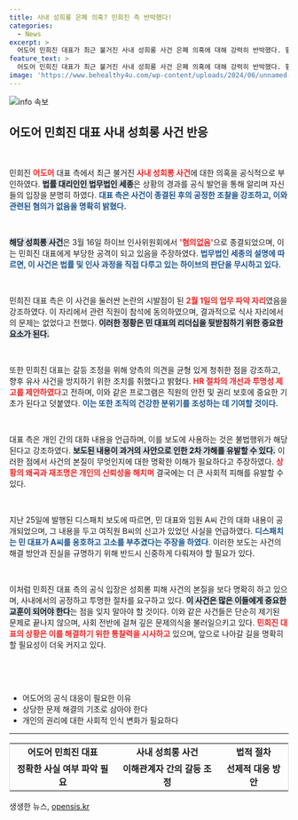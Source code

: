 ```yaml
---
title: 사내 성희롱 은폐 의혹? 민희진 측 반박했다!
categories:
  - News
excerpt: >
  어도어 민희진 대표가 최근 불거진 사내 성희롱 사건 은폐 의혹에 대해 강력히 반박했다. 혐의없음 종결된 사건, 민 대표는 사안의 본질이 왜곡되고 있다고 주장하며 해명에 나섰다. 이 사건의 진실을 놓고 갈등이 깊어지고 있다!
feature_text: >
  어도어 민희진 대표가 최근 불거진 사내 성희롱 사건 은폐 의혹에 대해 강력히 반박했다. 혐의없음 종결된 사건, 민 대표는 사안의 본질이 왜곡되고 있다고 주장하며 해명에 나섰다. 이 사건의 진실을 놓고 갈등이 깊어지고 있다!
image: 'https://www.behealthy4u.com/wp-content/uploads/2024/06/unnamed-file.png'
---
```


<p><img src="https://www.behealthy4u.com/wp-content/uploads/2024/06/unnamed-file.png" alt="info 속보" /></p>

<h2 data-ke-size="size26">어도어 민희진 대표 사내 성희롱 사건 반응</h2>

<p data-ke-size="size16">&nbsp;</p>

<p>민희진 <b><span style="color: #ee2323;">어도어</span></b> 대표 측에서 최근 불거진 <b><span style="color: #ee2323;">사내 성희롱 사건</span></b>에 대한 의혹을 공식적으로 부인하였다. <b><span style="background-color: #21538527;">법률 대리인인 법무법인 세종</span></b>은 상황의 경과를 공식 발언을 통해 알리며 자신들의 입장을 분명히 하였다. <b><span style="color: #1a5490;">대표 측은 사건이 종결된 후의 공정한 조찰을 강조하고, 이와 관련된 혐의가 없음을 명확히 밝혔다.</span></b> </p>

<p data-ke-size="size16">&nbsp;</p>

<p><b><span style="background-color: #21538527;">해당 성희롱 사건</span></b>은 3월 16일 하이브 인사위원회에서 <b><span style="color: #ee2323;">'혐의없음'</span></b>으로 종결되었으며, 이는 민희진 대표에게 부당한 공격이 되고 있음을 주장하였다. <b><span style="color: #1a5490;">법무법인 세종의 설명에 따르면, 이 사건은 법률 및 인사 과정을 직접 다루고 있는 하이브의 판단을 무시하고 있다.</span></b> </p>

<p data-ke-size="size16">&nbsp;</p>

<p>민희진 대표 측은 이 사건을 둘러싼 논란의 시발점이 된 <b><span style="color: #ee2323;">2월 1일의 업무 파악 자리</span></b>였음을 강조하였다. 이 자리에서 관련 직원이 참석에 동의하였으며, 결과적으로 식사 자리에서의 문제는 없었다고 전했다. <b><span style="background-color: #21538527;">이러한 정황은 민 대표의 리더십을 뒷받침하기 위한 중요한 요소가 된다.</span></b> </p>

<p data-ke-size="size16">&nbsp;</p>

<p>또한 민희진 대표는 갈등 조정을 위해 양측의 의견을 균형 있게 청취한 점을 강조하고, 향후 유사 사건을 방지하기 위한 조치를 취했다고 밝혔다. <b><span style="color: #ee2323;">HR 절차의 개선과 투명성 제고를 제안하였다</span></b>고 전하며, 이와 같은 프로그램은 직원의 안전 및 권리 보호에 중요한 기초가 된다고 덧붙였다. <b><span style="color: #1a5490;">이는 또한 조직의 건강한 분위기를 조성하는 데 기여할 것이다.</span></b> </p>

<p data-ke-size="size16">&nbsp;</p>

<p>대표 측은 개인 간의 대화 내용을 언급하며, 이를 보도에 사용하는 것은 불법행위가 해당된다고 강조하였다. <b><span style="background-color: #21538527;">보도된 내용이 과거의 사안으로 인한 2차 가해를 유발할 수 있다.</span></b> 이러한 점에서 사건의 본질이 무엇인지에 대한 명확한 이해가 필요하다고 주장하였다. <b><span style="color: #ee2323;">상황의 왜곡과 재조명은 개인의 신뢰성을 해치며</span></b> 결국에는 더 큰 사회적 피해를 유발할 수 있다. </p>

<p data-ke-size="size16">&nbsp;</p>

<p>지난 25일에 발행된 디스패치 보도에 따르면, 민 대표와 임원 A씨 간의 대화 내용이 공개되었으며, 그 내용을 두고 여직원 B씨의 신고가 있었던 사실을 언급하였다. <b><span style="color: #1a5490;">디스패치는 민 대표가 A씨를 옹호하고 고소를 부추겼다는 주장을 하였다</span></b>. 이러한 보도는 사건의 해결 방안과 진실을 규명하기 위해 반드시 신중하게 다뤄져야 할 필요가 있다. </p>

<p data-ke-size="size16">&nbsp;</p>

<p>이처럼 민희진 대표 측의 공식 입장은 성희롱 피해 사건의 본질을 보다 명확히 하고 있으며, 사내에서의 공정하고 투명한 절차를 요구하고 있다. <b><span style="background-color: #21538527;">이 사건은 많은 이들에게 중요한 교훈이 되어야 한다</span></b>는 점을 잊지 말아야 할 것이다. 이와 같은 사건들은 단순히 제기된 문제로 끝나지 않으며, 사회 전반에 걸쳐 깊은 문제의식을 불러일으키고 있다. <b><span style="color: #ee2323;">민희진 대표의 상황은 이를 해결하기 위한 통찰력을 시사하고</span></b> 있으며, 앞으로 나아갈 길을 명확히 할 필요성이 더욱 커지고 있다. </p>

<p data-ke-size="size16">&nbsp;</p>

<p><br></p>

<ul>
<li>어도어의 공식 대응이 필요한 이유</li>
<li>상당한 문제 해결의 기초로 삼아야 한다</li>
<li>개인의 권리에 대한 사회적 인식 변화가 필요하다</li>
</ul>

<hr>

<table style="width: 100%; border-collapse: collapse; border: 1px solid #ddd;">
<tr>
<td style="text-align: center; height: 17px;"><b>어도어 민희진 대표</b></td>
<td style="text-align: center; height: 17px;"><b>사내 성희롱 사건</b></td>
<td style="text-align: center; height: 17px;"><b>법적 절차</b></td>
</tr>
<tr>
<td style="text-align: center; height: 17px;"><b>정확한 사실 여부 파악 필요</b></td>
<td style="text-align: center; height: 17px;"><b>이해관계자 간의 갈등 조정</b></td>
<td style="text-align: center; height: 17px;"><b>선제적 대응 방안</b></td>
</tr>
</table>
생생한 뉴스, <a href="https://opensis.kr" rel="dofollow">opensis.kr</a>


